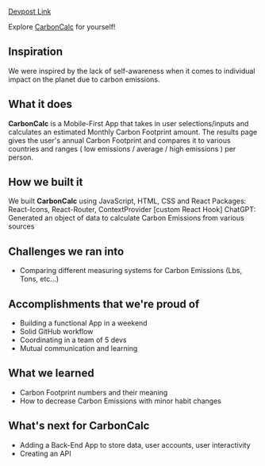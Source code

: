 
[Devpost Link](https://devpost.com/software/carboncalc-cdrksh)

Explore [CarbonCalc](https://climate-hackathon.netlify.app/) for yourself! 


## Inspiration
We were inspired by the lack of self-awareness when it comes to individual impact on the planet due to carbon emissions.

## What it does
**CarbonCalc** is a Mobile-First App that takes in user selections/inputs and calculates an estimated Monthly Carbon Footprint amount. The results page gives the user's annual Carbon Footprint and compares it to various countries and ranges ( low emissions / average / high emissions ) per person.

## How we built it
We built **CarbonCalc** using JavaScript, HTML, CSS and React
Packages: React-Icons, React-Router, ContextProvider [custom React Hook]
ChatGPT: Generated an object of data to calculate Carbon Emissions from various sources

## Challenges we ran into
- Comparing different measuring systems for Carbon Emissions (Lbs, Tons, etc...) 

## Accomplishments that we're proud of
- Building a functional App in a weekend
- Solid GitHub workflow
- Coordinating in a team of 5 devs
- Mutual communication and learning

## What we learned
- Carbon Footprint numbers and their meaning
- How to decrease Carbon Emissions with minor habit changes

## What's next for CarbonCalc
- Adding a Back-End App to store data, user accounts, user interactivity
- Creating an API
